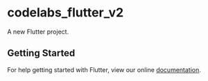 # codelabs_flutter_v2

A new Flutter project.

## Getting Started

For help getting started with Flutter, view our online
[documentation](https://flutter.io/).
